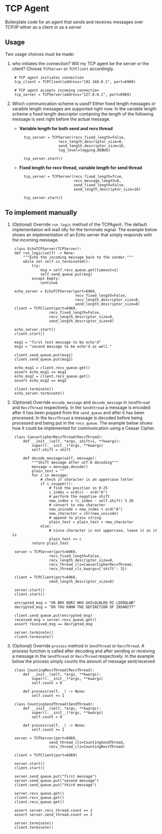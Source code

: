 # TCP Agent
Boilerplate code for an agent that sends and receives messages over TCP/IP either as a client or as a server 

## Usage
Two usage choices must be made:
1. who initiates the connection? Will my TCP agent be the server or the client? Choose `TCPServer` or `TCPClient` accordingly.

        # TCP agent initiates connection
        tcp_client = TCPClient(address="192.168.0.1", port=6969)

        # TCP agent accepts incoming connection
        tcp_server = TCPServer(address="127.0.0.1", port=6969)


2. Which communication scheme is used? Either fixed length messages or varaible length messages are supported right now. In the variable length scheme a fixed length descriptor containing the length of the following message is sent right before the actual message.

    * **Variable length for both send and recv thread**

            tcp_server = TCPServer(recv_fixed_length=False,
                            recv_length_descriptor_size=8,
                            send_length_descriptor_size=16,
                            log_level=logging.DEBUG)

            tcp_server.start()

    * **Fixed length for recv thread, variable length for send thread**

            tcp_server = TCPServer(recv_fixed_length=True,
                                   recv_message_length=8,
                                   send_fixed_length=False,
                                   send_length_descriptor_size=16)

            tcp_server.start()

## To implement manually
1. (Optional) Override `run_logic` method of the TCPAgent. The default implementation will wait idly for the terminate signal. The example below shows an implementation of an Echo server that simply responds with the incoming message.

        class EchoTCPServer(TCPServer):
        def run_logic(self) -> None:
            """Echo the incoming message back to the sender."""
            while not self.is_terminated():
                try:
                    msg = self.recv_queue.get(timeout=1)
                    self.send_queue.put(msg)
                except Empty:
                    continue

        echo_server = EchoTCPServer(port=6969,
                                    recv_fixed_length=False,
                                    recv_length_descriptor_size=8,
                                    send_length_descriptor_size=8)
        client = TCPClient(port=6969,
                        recv_fixed_length=False,
                        recv_length_descriptor_size=8,
                        send_length_descriptor_size=8)

        echo_server.start()
        client.start()

        msg1 = "first test message to be echo'd"
        msg2 = "second message to be echo'd as well."

        client.send_queue.put(msg1)
        client.send_queue.put(msg2)

        echo_msg1 = client.recv_queue.get()
        assert echo_msg1 == msg1
        echo_msg2 = client.recv_queue.get()
        assert echo_msg2 == msg2

        client.terminate()
        echo_server.terminate()

2. (Optional) Override `encode_message` and `decode_message` in `SendThread` and `RecvThread` respectively. In the `Sendthread` a message is encoded after it has been popped from the `send_queue` and after it has been processed. In the `RecvThread` a message is decoded before being processed and being put in the `recv_queue`. The example below shows how it could be implemented for communication using a Ceasar Cipher.

        class CaesarCipherRecvThread(RecvThread):
            def __init__(self, *args, shift=1, **kwargs):
                super().__init__(*args, **kwargs)
                self.shift = shift

            def decode_message(self, message):
                """Shift message after utf-8 decoding"""
                message = message.decode()
                plain_text = ""
                for c in message:
                    # check if character is an uppercase letter
                    if c.isupper():
                        # find the position in 0-25
                        c_index = ord(c) - ord("A")
                        # perform the negative shift
                        new_index = (c_index - self.shift) % 26
                        # convert to new character
                        new_unicode = new_index + ord("A")
                        new_character = chr(new_unicode)
                        # append to plain string
                        plain_text = plain_text + new_character
                    else:
                        # since character is not uppercase, leave it as it is
                        plain_text += c
                return plain_text

        server = TCPServer(port=6969,
                        recv_fixed_length=False,
                        recv_length_descriptor_size=8,
                        recv_thread_cls=CaesarCipherRecvThread,
                        recv_thread_cls_kwargs={'shift': 3})

        client = TCPClient(port=6969,
                        send_length_descriptor_size=8)

        server.start()
        client.start()

        encrypted_msg = "GR BRX NQRZ WKH GHILQLWLRQ RI LQVDQLWB"
        decrypted_msg = "DO YOU KNOW THE DEFINITION OF INSANITY"

        client.send_queue.put(encrypted_msg)
        received_msg = server.recv_queue.get()
        assert received_msg == decrypted_msg

        server.terminate()
        client.terminate()

3. (Optional) Override `process` method in `SendThread` or `RecvThread`. A process function is called after decoding and after sending or receiving a message in the `SendThread` or `RecvThread` respectively. In the example below the process simply counts the amount of message sent/received

        class CountingRecvThread(RecvThread):
            def __init__(self, *args, **kwargs):
                super().__init__(*args, **kwargs)
                self.count = 0

            def process(self, _) -> None:
                self.count += 1

        class CountingSendThread(SendThread):
            def __init__(self, *args, **kwargs):
                super().__init__(*args, **kwargs)
                self.count = 0

            def process(self, _) -> None:
                self.count += 1

        server = TCPServer(port=6969,
                        send_thread_cls=CountingSendThread,
                        recv_thread_cls=CountingRecvThread)

        client = TCPClient(port=6969)

        server.start()
        client.start()

        server.send_queue.put("first message")
        server.send_queue.put("second message")
        client.send_queue.put("third message")

        server.recv_queue.get()
        client.recv_queue.get()
        client.recv_queue.get()

        assert server.recv_thread.count == 1
        assert server.send_thread.count == 2

        server.terminate()
        client.terminate()